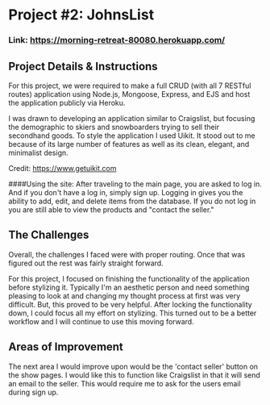 # Project #2: JohnsList

### Link: https://morning-retreat-80080.herokuapp.com/

## Project Details & Instructions

  For this project, we were required to make a full CRUD (with all 7 RESTful routes) application using Node.js, Mongoose, Express, and EJS and host the application publicly via Heroku.

  I was drawn to developing an application similar to Craigslist, but focusing the demographic to skiers and snowboarders trying to sell their secondhand goods. To style the application I used Uikit. It stood out to me because of its large number of features as well as its clean, elegant, and minimalist design.

  Credit: https://www.getuikit.com

  ####Using the site:
  After traveling to the main page, you are asked to log in. And if you don't have a log in, simply sign up. Logging in gives you the ability to add, edit, and delete items from the database. If you do not log in you are still able to view the products and "contact the seller."


## The Challenges

  Overall, the challenges I faced were with proper routing. Once that was figured out the rest was fairly straight forward.

  For this project, I focused on finishing the functionality of the application before stylizing it. Typically I'm an aesthetic person and need something pleasing to look at and changing my thought process at first was very difficult. But, this proved to be very helpful. After locking the functionality down, I could focus all my effort on stylizing. This turned out to be a better workflow and I will continue to use this moving forward.


## Areas of Improvement

  The next area I would improve upon would be the 'contact seller' button on the show pages. I would like this to function like Craigslist in that it will send an email to the seller. This would require me to ask for the users email during sign up.
